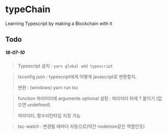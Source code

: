 # typeChain
Learning Typescript by making a Blockchain with it

## Todo
##### 18-07-10

> Typescript 설치 :  `yarn global add typescript`

> tsconfig.json : typescript에게 어떻게 javascript로 변환할지.
>
> 변환 : (windows) yarn run tsc

> function 파라미터에 arguments optional 설정 : 파라미터 뒤에 ? 붙이기 (없으면 undefined)
>
> 파라미터, 함수리턴타입 지정 가능

>tsc-watch : 변경될 때마다 자동으로(약간 nodemon같은 역할인듯)